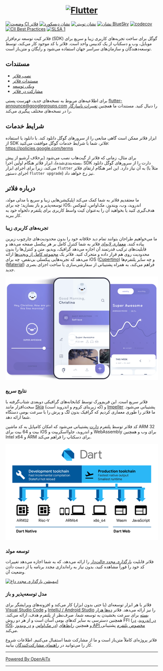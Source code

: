 <a href="https://flutter.dev/">
  <h1 align="center">
    <picture>
      <source media="(prefers-color-scheme: dark)" srcset="https://storage.googleapis.com/cms-storage-bucket/6e19fee6b47b36ca613f.png">
      <img alt="Flutter" src="https://storage.googleapis.com/cms-storage-bucket/c823e53b3a1a7b0d36a9.png">
    </picture>
  </h1>
</a>

[![وضعیت CI فلاتر](https://flutter-dashboard.appspot.com/api/public/build-status-badge?repo=flutter)](https://flutter-dashboard.appspot.com/#/build?repo=flutter)
[![نشان دیسکورد][]][دستورالعمل‌های دیسکورد]
[![نشان توییتر][]][دسته توییتر]
[![نشان BlueSky][]][دسته BlueSky]
[![codecov](https://codecov.io/gh/flutter/flutter/branch/master/graph/badge.svg?token=11yDrJU2M2)](https://codecov.io/gh/flutter/flutter)
[![CII Best Practices](https://bestpractices.coreinfrastructure.org/projects/5631/badge)](https://bestpractices.coreinfrastructure.org/projects/5631)
[![SLSA 1](https://slsa.dev/images/gh-badge-level1.svg)](https://slsa.dev)

فلاتر کیت توسعه نرم‌افزار (SDK) گوگل برای ساخت تجربه‌های کاربری زیبا و سریع برای موبایل، وب و دسکتاپ از یک کدبیس واحد است. فلاتر با کد موجود کار می‌کند، توسط توسعه‌دهندگان و سازمان‌های سراسر جهان استفاده می‌شود و رایگان و متن‌باز است.

## مستندات

* [نصب فلاتر](https://flutter.dev/get-started/)
* [مستندات فلاتر](https://docs.flutter.dev/)
* [ویکی توسعه](./docs/README.md)
* [مشارکت در فلاتر](https://github.com/flutter/flutter/blob/main/CONTRIBUTING.md)

برای اطلاعیه‌های مربوط به نسخه‌های جدید، فهرست پستی 
[flutter-announce@googlegroups.com](https://groups.google.com/forum/#!forum/flutter-announce)
را دنبال کنید. مستندات ما همچنین [تغییرات ناسازگار](https://docs.flutter.dev/release/breaking-changes) را در نسخه‌های مختلف پیگیری می‌کند.

## شرایط خدمات

ابزار فلاتر ممکن است گاهی منابعی را از سرورهای گوگل دانلود کند. با دانلود یا استفاده از SDK فلاتر، شما با شرایط خدمات گوگل موافقت می‌کنید:
https://policies.google.com/terms

برای مثال، زمانی که فلاتر از گیت‌هاب نصب می‌شود (برخلاف آرشیو از پیش بسته‌بندی‌شده)، ابزار فلاتر هنگام اولین اجرا، SDK دارت را از سرورهای گوگل دانلود می‌کند، زیرا برای اجرای ابزار `flutter` به آن نیاز دارد. این امر هنگام ارتقای فلاتر (مثلاً با اجرای دستور `flutter upgrade`) نیز رخ خواهد داد.

## درباره فلاتر

ما معتقدیم فلاتر به شما کمک می‌کند اپلیکیشن‌هایی زیبا و سریع با مدلی مولد، توسعه‌پذیر و باز بسازید؛ چه برای iOS، اندروید، وب، ویندوز، مک‌اواس، لینوکس هدف‌گیری کنید یا بخواهید آن را به‌عنوان کیت واسط کاربری برای پلتفرم دلخواه خود به کار ببرید.

### تجربه‌های کاربری زیبا

ما می‌خواهیم طراحان بتوانند تمام دید خلاقانه خود را بدون محدودیت‌های چارچوب زیرین پیاده کنند. [معماری لایه‌ای](https://docs.flutter.dev/resources/inside-flutter) فلاتر به شما کنترل کامل بر هر پیکسل صفحه می‌دهد و قابلیت‌های ترکیب قدرتمند آن اجازه می‌دهد گرافیک، ویدیو، متن و کنترل‌ها را بدون محدودیت روی هم قرار داده و متحرک کنید. فلاتر یک [مجموعه کامل از ویجت‌ها][کاتالوگ ویجت] ارائه می‌دهد که تجربه‌هایی پیکسلی بی‌نقص، چه برای iOS ([Cupertino]) و چه سایر پلتفرم‌ها ([Material]) فراهم می‌کند، به همراه پشتیبانی از سفارشی‌سازی یا ساخت اجزای بصری جدید.

<p align="center"><img src="https://github.com/flutter/website/blob/main/src/content/assets/images/docs/homepage/reflectly-hero-600px.png?raw=true" alt="تصویر قهرمان Reflectly"></p>

### نتایج سریع

فلاتر سریع است. این فریم‌ورک توسط کتابخانه‌های گرافیکی دوبعدی شتاب‌گرفته با سخت‌افزار مانند [Skia] (که زیربنای کروم و اندروید است) و [Impeller] پشتیبانی می‌شود. ما فلاتر را طوری معماری کردیم که گرافیک بدون لگ و پرش را با سرعت بومی دستگاه شما ارائه دهد.

کد فلاتر توسط پلتفرم [دارت](https://dart.dev/) پشتیبانی می‌شود که امکان کامپایل به کد ماشین ARM 32 بیت و 64 بیت برای iOS و اندروید، جاوااسکریپت و WebAssembly برای وب و همچنین Intel x64 و ARM برای دسکتاپ را فراهم می‌کند.

<p align="center"><img src="https://github.com/flutter/website/blob/main/src/content/assets/images/docs/homepage/dart-diagram-small.png?raw=true" alt="نمودار دارت"></p>

### توسعه مولد

فلاتر قابلیت [بارگذاری مجدد حالت‌دار][بارگذاری مجدد داغ] را ارائه می‌دهد، که به شما اجازه می‌دهد تغییرات کد خود را فوراً مشاهده کنید، بدون نیاز به راه‌اندازی مجدد برنامه یا از دست دادن وضعیت آن.

[![انیمیشن بارگذاری مجدد داغ][]][بارگذاری مجدد داغ]

### مدل توسعه‌پذیر و باز

فلاتر با هر ابزار توسعه‌ای (یا حتی بدون ابزار) کار می‌کند و افزونه‌های ویرایشگر برای [Visual Studio Code] و [IntelliJ / Android Studio] را نیز ارائه می‌دهد. فلاتر [ده‌ها هزار بسته][بسته‌های فلاتر] برای سرعت بخشیدن به توسعه شما، صرف‌نظر از پلتفرم هدف، ارائه می‌کند. همچنین دسترسی به سایر کدهای بومی آسان است و از هر دو روش FFI ([در اندروید][FFI اندروید]، [در iOS][FFI آی‌اواس]، [در مک‌اواس][FFI مک‌اواس] و [در ویندوز][FFI ویندوز]) و همچنین [رابط‌های API مخصوص پلتفرم][کانال‌های پلتفرم] پشتیبانی می‌کند.

فلاتر پروژه‌ای کاملاً متن‌باز است و ما از مشارکت شما استقبال می‌کنیم.
اطلاعات شروع کار را می‌توانید در [راهنمای مشارکت‌کنندگان](CONTRIBUTING.md) بیابید.

[flutter.dev]: https://flutter.dev
[دستورالعمل‌های دیسکورد]: ./docs/contributing/Chat.md
[نشان دیسکورد]: https://img.shields.io/discord/608014603317936148?logo=discord
[دسته توییتر]: https://img.shields.io/twitter/follow/flutterdev.svg?style=social&label=Follow
[نشان توییتر]: https://twitter.com/intent/follow?screen_name=flutterdev
[نشان BlueSky]: https://img.shields.io/badge/Bluesky-0285FF?logo=bluesky&logoColor=fff&label=Follow%20me%20on&color=0285FF
[دسته BlueSky]: https://bsky.app/profile/flutter.dev
[معماری لایه‌ای]: https://docs.flutter.dev/resources/inside-flutter
[نمای کلی معماری]: https://docs.flutter.dev/resources/architectural-overview
[کاتالوگ ویجت]: https://flutter.dev/widgets/
[Cupertino]: https://docs.flutter.dev/development/ui/widgets/cupertino
[Material]: https://docs.flutter.dev/development/ui/widgets/material
[Skia]: https://skia.org/
[پلتفرم دارت]: https://dart.dev/
[انیمیشن بارگذاری مجدد داغ]: https://github.com/flutter/website/blob/main/src/content/assets/images/docs/tools/android-studio/hot-reload.gif?raw=true
[بارگذاری مجدد داغ]: https://docs.flutter.dev/development/tools/hot-reload
[Visual Studio Code]: https://marketplace.visualstudio.com/items?itemName=Dart-Code.flutter
[IntelliJ / Android Studio]: https://plugins.jetbrains.com/plugin/9212-flutter
[بسته‌های فلاتر]: https://pub.dev/flutter
[FFI اندروید]: https://docs.flutter.dev/development/platform-integration/android/c-interop
[FFI آی‌اواس]: https://docs.flutter.dev/development/platform-integration/ios/c-interop
[FFI مک‌اواس]: https://docs.flutter.dev/development/platform-integration/macos/c-interop
[FFI ویندوز]: https://docs.flutter.dev/development/platform-integration/windows/building#integrating-with-windows
[کانال‌های پلتفرم]: https://docs.flutter.dev/development/platform-integration/platform-channels
[مثال اینتراپ]: https://github.com/flutter/flutter/tree/main/examples/platform_channel
[Impeller]: https://docs.flutter.dev/perf/impeller


---


[Powered By OpenAiTx](https://github.com/OpenAiTx/OpenAiTx)


---